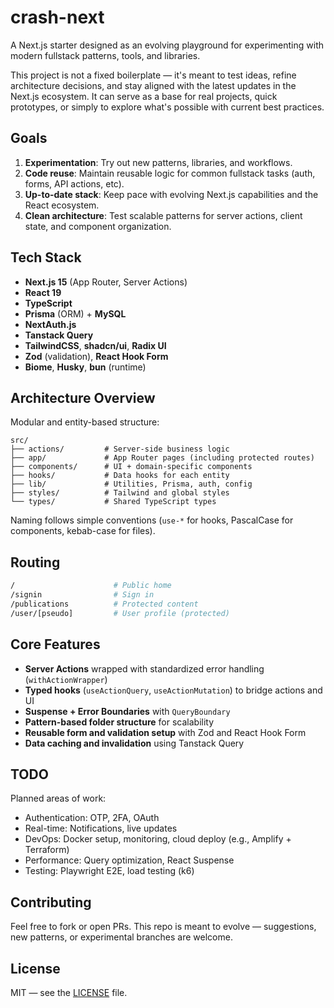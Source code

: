 # crash-next

A Next.js starter designed as an evolving playground for experimenting with modern fullstack patterns, tools, and libraries.

This project is not a fixed boilerplate — it's meant to test ideas, refine architecture decisions, and stay aligned with the latest updates in the Next.js ecosystem. It can serve as a base for real projects, quick prototypes, or simply to explore what's possible with current best practices.

## Goals

1. **Experimentation**: Try out new patterns, libraries, and workflows.
2. **Code reuse**: Maintain reusable logic for common fullstack tasks (auth, forms, API actions, etc).
3. **Up-to-date stack**: Keep pace with evolving Next.js capabilities and the React ecosystem.
4. **Clean architecture**: Test scalable patterns for server actions, client state, and component organization.

## Tech Stack

* **Next.js 15** (App Router, Server Actions)
* **React 19**
* **TypeScript**
* **Prisma** (ORM) + **MySQL**
* **NextAuth.js**
* **Tanstack Query**
* **TailwindCSS**, **shadcn/ui**, **Radix UI**
* **Zod** (validation), **React Hook Form**
* **Biome**, **Husky**, **bun** (runtime)

## Architecture Overview

Modular and entity-based structure:

```
src/
├── actions/         # Server-side business logic
├── app/             # App Router pages (including protected routes)
├── components/      # UI + domain-specific components
├── hooks/           # Data hooks for each entity
├── lib/             # Utilities, Prisma, auth, config
├── styles/          # Tailwind and global styles
└── types/           # Shared TypeScript types
```

Naming follows simple conventions (`use-*` for hooks, PascalCase for components, kebab-case for files).

## Routing

```bash
/                      # Public home
/signin                # Sign in
/publications          # Protected content
/user/[pseudo]         # User profile (protected)
```

## Core Features

* **Server Actions** wrapped with standardized error handling (`withActionWrapper`)
* **Typed hooks** (`useActionQuery`, `useActionMutation`) to bridge actions and UI
* **Suspense + Error Boundaries** with `QueryBoundary`
* **Pattern-based folder structure** for scalability
* **Reusable form and validation setup** with Zod and React Hook Form
* **Data caching and invalidation** using Tanstack Query

## TODO

Planned areas of work:

* Authentication: OTP, 2FA, OAuth
* Real-time: Notifications, live updates
* DevOps: Docker setup, monitoring, cloud deploy (e.g., Amplify + Terraform)
* Performance: Query optimization, React Suspense
* Testing: Playwright E2E, load testing (k6)

## Contributing

Feel free to fork or open PRs. This repo is meant to evolve — suggestions, new patterns, or experimental branches are welcome.

## License

MIT — see the [LICENSE](LICENSE) file.
